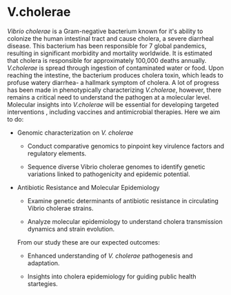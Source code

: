 # V.cholerae

*Vibrio cholerae* is a Gram-negative bacterium known for it's ability to colonize the human intestinal tract and cause cholera, a severe diarrheal disease. This bacterium has been responsible for 7 global pandemics, resulting in significant morbidity and mortality worldwide. It is estimated that cholera is responsible for approximately 100,000 deaths annually. *V.cholerae* is spread through ingestion of contaminated water or food. Upon reaching the intestine, the bacterium produces cholera toxin, which leads to profuse watery diarrhea- a hallmark symptom of cholera. A lot of progress has been made in phenotypically characterizing *V.cholerae*, however, there remains a critical need to understand the pathogen at a molecular level. Molecular insights into *V.cholerae* will be essential for developing targeted interventions , including vaccines and antimicrobial therapies. Here we aim to do:
* Genomic characterization on *V. cholerae*

   * Conduct comparative genomics to pinpoint key virulence factors and regulatory elements.

   * Sequence diverse Vibrio cholerae genomes to identify genetic variations linked to pathogenicity and epidemic potential.

* Antibiotic Resistance and Molecular Epidemiology

   * Examine genetic determinants of antibiotic resistance in circulating Vibrio cholerae strains.

    * Analyze molecular epidemiology to understand cholera transmission dynamics and strain evolution.

    From our study these are our expected outcomes:

  * Enhanced understanding of *V. cholerae* pathogenesis and adaptation.
 
  * Insights into cholera epidemiology for guiding public health startegies.
    
